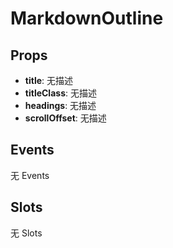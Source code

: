# MarkdownOutline  

## Props  
- **title**: 无描述
- **titleClass**: 无描述
- **headings**: 无描述
- **scrollOffset**: 无描述  

## Events  
无 Events  

## Slots  
无 Slots